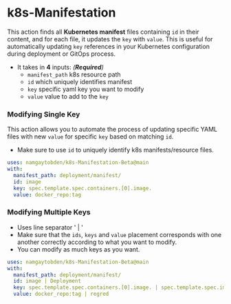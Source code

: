 # k8s-Manifestation

This action finds all **Kubernetes manifest** files containing `id` in their content, and for each file, it updates the `key` with `value`.
This is useful for automatically updating `key` references in your Kubernetes configuration during deployment or GitOps process.

- It takes in **4** inputs: *(**Required**)*
  - `manifest_path` k8s resource path 
  - `id` which uniquely identifies manifest 
  - `key` specific yaml key you want to modify
  - `value` value to add to the `key`

### Modifying Single Key

This action allows you to automate the process of updating specific YAML files with new `value` for specific `key` based on matching `id`.
- Make sure to use `id` to uniquely identify k8s manifests/resource files.

```yaml
uses: namgaytobden/k8s-Manifestation-Beta@main
with:
  manifest_path: deployment/manifest/
  id: image
  key: spec.template.spec.containers.[0].image.
  value: docker_repo:tag
```

### Modifying Multiple Keys

- Uses line separator ' | '
- Make sure that the `ids`, `keys` and `value` placement corresponds with one another correctly according to what you want to modify.  
- You can modify as much keys as you want.

```yaml
uses: namgaytobden/k8s-Manifestation-Beta@main
with:
  manifest_path: deployment/manifest/
  id: image | Deployment 
  key: spec.template.spec.containers.[0].image. | spec.template.spec.imagePullSecrets[0].
  value: docker_repo:tag | regred
```
